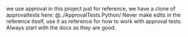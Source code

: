 we use approval in this project
just for reference, we have a clone of approvaltests here:
@../ApprovalTests.Python/
Never make edits in the reference itself, use it as reference for how to work with approval tests.
Always start with the docs as they are good.
